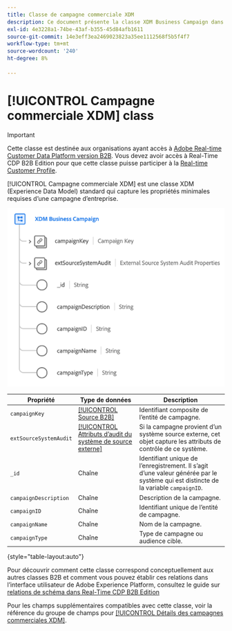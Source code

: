 ```yaml
---
title: Classe de campagne commerciale XDM
description: Ce document présente la classe XDM Business Campaign dans le modèle de données d’expérience (XDM).
exl-id: 4e3228a1-74be-43af-b355-45d84afb1611
source-git-commit: 14e3eff3ea2469023823a35ee1112568f5b5f4f7
workflow-type: tm+mt
source-wordcount: '240'
ht-degree: 8%

---
```


# [!UICONTROL Campagne commerciale XDM] class

>[!IMPORTANT]
>
>Cette classe est destinée aux organisations ayant accès à [Adobe Real-time Customer Data Platform version B2B](../../../rtcdp/b2b-overview.md). Vous devez avoir accès à Real-Time CDP B2B Edition pour que cette classe puisse participer à la [Real-time Customer Profile](../../../profile/home.md).

[!UICONTROL Campagne commerciale XDM] est une classe XDM (Experience Data Model) standard qui capture les propriétés minimales requises d’une campagne d’entreprise.

![Structure de la classe XDM Business Campaign telle qu’elle apparaît dans l’interface utilisateur](../../images/classes/b2b/business-campaign.png)

| Propriété | Type de données | Description |
| --- | --- | --- |
| `campaignKey` | [[!UICONTROL Source B2B]](../../data-types/b2b-source.md) | Identifiant composite de l’entité de campagne. |
| `extSourceSystemAudit` | [[!UICONTROL Attributs d’audit du système de source externe]](../../data-types/external-source-system-audit-attributes.md) | Si la campagne provient d’un système source externe, cet objet capture les attributs de contrôle de ce système. |
| `_id` | Chaîne | Identifiant unique de l’enregistrement. Il s’agit d’une valeur générée par le système qui est distincte de la variable `campaignID`. |
| `campaignDescription` | Chaîne | Description de la campagne. |
| `campaignID` | Chaîne | Identifiant unique de l’entité de campagne. |
| `campaignName` | Chaîne | Nom de la campagne. |
| `campaignType` | Chaîne | Type de campagne ou audience cible. |

{style=&quot;table-layout:auto&quot;}

Pour découvrir comment cette classe correspond conceptuellement aux autres classes B2B et comment vous pouvez établir ces relations dans l’interface utilisateur de Adobe Experience Platform, consultez le guide sur [relations de schéma dans Real-Time CDP B2B Edition](../../tutorials/relationship-b2b.md)

Pour les champs supplémentaires compatibles avec cette classe, voir la référence du groupe de champs pour [[!UICONTROL Détails des campagnes commerciales XDM]](../../field-groups/b2b-campaign/details.md).
